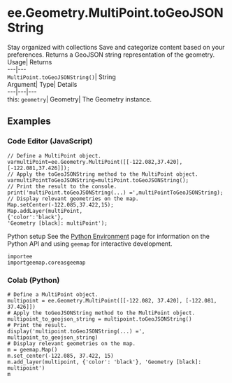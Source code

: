  
#  ee.Geometry.MultiPoint.toGeoJSONString 
Stay organized with collections  Save and categorize content based on your preferences. 
Returns a GeoJSON string representation of the geometry. Usage| Returns  
---|---  
`MultiPoint.toGeoJSONString()`| String  
Argument| Type| Details  
---|---|---  
this: `geometry`| Geometry| The Geometry instance.  
## Examples
### Code Editor (JavaScript)
```
// Define a MultiPoint object.
varmultiPoint=ee.Geometry.MultiPoint([[-122.082,37.420],[-122.081,37.426]]);
// Apply the toGeoJSONString method to the MultiPoint object.
varmultiPointToGeoJSONString=multiPoint.toGeoJSONString();
// Print the result to the console.
print('multiPoint.toGeoJSONString(...) =',multiPointToGeoJSONString);
// Display relevant geometries on the map.
Map.setCenter(-122.085,37.422,15);
Map.addLayer(multiPoint,
{'color':'black'},
'Geometry [black]: multiPoint');
```

Python setup
See the [ Python Environment](https://developers.google.com/earth-engine/guides/python_install) page for information on the Python API and using `geemap` for interactive development.
```
importee
importgeemap.coreasgeemap
```

### Colab (Python)
```
# Define a MultiPoint object.
multipoint = ee.Geometry.MultiPoint([[-122.082, 37.420], [-122.081, 37.426]])
# Apply the toGeoJSONString method to the MultiPoint object.
multipoint_to_geojson_string = multipoint.toGeoJSONString()
# Print the result.
display('multipoint.toGeoJSONString(...) =', multipoint_to_geojson_string)
# Display relevant geometries on the map.
m = geemap.Map()
m.set_center(-122.085, 37.422, 15)
m.add_layer(multipoint, {'color': 'black'}, 'Geometry [black]: multipoint')
m
```

